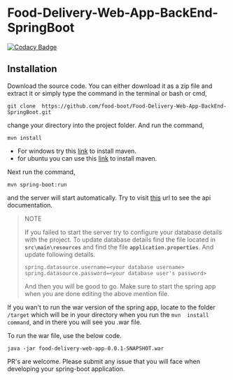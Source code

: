 # Food-Delivery-Web-App-BackEnd-SpringBoot

[![Codacy Badge](https://api.codacy.com/project/badge/Grade/7bea738603c14199811c6f303b084abb)](https://app.codacy.com/app/shehand/Food-Delivery-Web-App-BackEnd-SpringBoot?utm_source=github.com&utm_medium=referral&utm_content=shehand/Food-Delivery-Web-App-BackEnd-SpringBoot&utm_campaign=Badge_Grade_Dashboard)

## Installation

Download the source code. You can either download it as a zip file and 
extract it or simply type the command in the terminal or bash or cmd,

`git clone 
https://github.com/food-boot/Food-Delivery-Web-App-BackEnd-SpringBoot.git`

change your directory into the project folder. And run the command,

`mvn install`

* For windows try this 
[link](https://www.mkyong.com/maven/how-to-install-maven-in-windows/) to 
install maven.
* for ubuntu you can use this 
[link](https://linuxize.com/post/how-to-install-apache-maven-on-ubuntu-18-04/) 
to install maven.

Next run the command,

`mvn spring-boot:run`

and the server will start automatically. Try to visit 
[this](http://localhost:8080/food-boot/swagger-ui.html) url to see the api 
documentation.

> NOTE
> 
> If you failed to start the server try to configure your database 
details with the project. To update database details find the file 
located in **`src\main\resources`** and find the file 
**`application.properties`**. And update following details.
> 
> `spring.datasource.username=<your database username>`
> `spring.datasource.password=<your database user's password>`
> 
>And then you will be good to go. Make sure to start the spring app when 
you are done editing the above mention file.

If you wan't to run the war version of the spring app, locate to the 
folder `/target` which will be in your directory when you run the `mvn 
install command`, and in there you will see you .war file.

To run the war file, use the below code.

`java -jar food-delivery-web-app-0.0.1-SNAPSHOT.war`

PR's are welcome. Please submit any issue that you will face when 
developing your spring-boot application.

